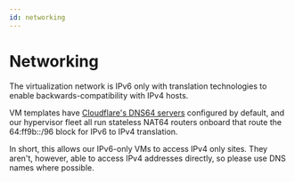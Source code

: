 ```yaml
---
id: networking
---
```


# Networking

The virtualization network is IPv6 only with translation technologies to enable backwards-compatibility with IPv4 hosts.

VM templates have [Cloudflare's DNS64 servers](https://developers.cloudflare.com/1.1.1.1/support-nat64) configured by default, and our hypervisor fleet all run stateless NAT64 routers onboard that route the 64:ff9b::/96 block for IPv6 to IPv4 translation.

In short, this allows our IPv6-only VMs to access IPv4 only sites. They aren't, however, able to access IPv4 addresses directly, so please use DNS names where possible.
